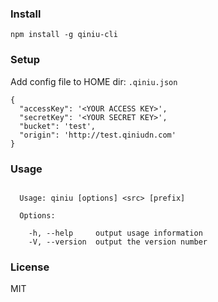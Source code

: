 ### Install

```
npm install -g qiniu-cli
```

### Setup

Add config file to HOME dir: `.qiniu.json`

```
{
  "accessKey": '<YOUR ACCESS KEY>',
  "secretKey": '<YOUR SECRET KEY>',
  "bucket": 'test',
  "origin": 'http://test.qiniudn.com'
}
```

### Usage

```

  Usage: qiniu [options] <src> [prefix]

  Options:

    -h, --help     output usage information
    -V, --version  output the version number

```

### License

MIT
